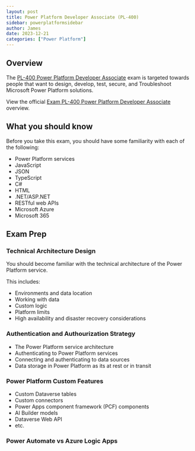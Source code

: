 ```yaml
---
layout: post
title: Power Platform Developer Associate (PL-400)
sidebar: powerplatformsidebar
author: James
date: 2023-12-21
categories: ["Power Platform"]
---
```


## Overview

The [PL-400 Power Platform Developer Associate](https://learn.microsoft.com/en-us/credentials/certifications/exams/pl-400/) exam is targeted towards people that want to design, develop, test, secure, and Troubleshoot Microsoft Power Platform solutions.

View the official [Exam PL-400 Power Platform Developer Associate](https://learn.microsoft.com/en-us/credentials/certifications/exams/pl-400/) overview.

## What you should know

Before you take this exam, you should have some familiarity with each of the following:

- Power Platform services
- JavaScript
- JSON
- TypeScript
- C#
- HTML
- .NET/ASP.NET
- RESTful web APIs
- Microsoft Azure
- Microsoft 365

## Exam Prep

### Technical Architecture Design

You should become familiar with the technical architecture of the Power Platform service.

This includes:

- Environments and data location
- Working with data
- Custom logic
- Platform limits
- High availability and disaster recovery considerations

### Authentication and Authourization Strategy

- The Power Platform service architecture
- Authenticating to Power Platform services
- Connecting and authenticating to data sources
- Data storage in Power Platform as its at rest or in transit

### Power Platform Custom Features

- Custom Dataverse tables
- Custom connectors
- Power Apps component framework (PCF) components
- AI Builder models
- Dataverse Web API
- etc.

### Power Automate vs Azure Logic Apps
